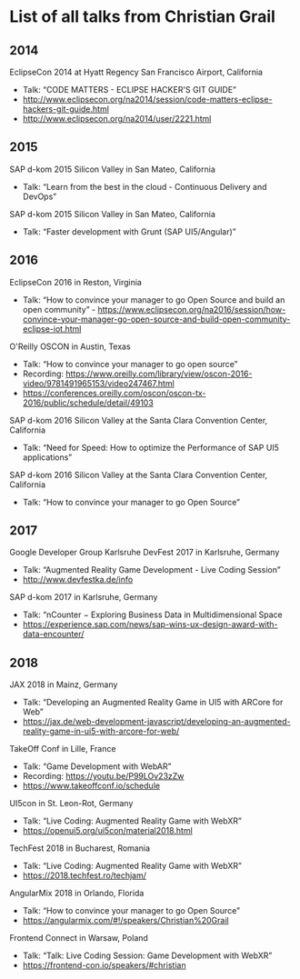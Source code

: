 # List of all talks from Christian Grail

## 2014

EclipseCon 2014 at Hyatt Regency San Francisco Airport, California
- Talk: “CODE MATTERS - ECLIPSE HACKER'S GIT GUIDE”
- http://www.eclipsecon.org/na2014/session/code-matters-eclipse-hackers-git-guide.html
- http://www.eclipsecon.org/na2014/user/2221.html

## 2015

SAP d-kom 2015 Silicon Valley in San Mateo, California
- Talk: “Learn from the best in the cloud - Continuous Delivery and DevOps”

SAP d-kom 2015 Silicon Valley in San Mateo, California
- Talk: “Faster development with Grunt (SAP UI5/Angular)”

## 2016

EclipseCon 2016 in Reston, Virginia
- Talk: “How to convince your manager to go Open Source and build an open community” - https://www.eclipsecon.org/na2016/session/how-convince-your-manager-go-open-source-and-build-open-community-eclipse-iot.html

O'Reilly OSCON in Austin, Texas
- Talk: “How to convince your manager to go open source”
- Recording: https://www.oreilly.com/library/view/oscon-2016-video/9781491965153/video247467.html
- https://conferences.oreilly.com/oscon/oscon-tx-2016/public/schedule/detail/49103

SAP d-kom 2016 Silicon Valley at the Santa Clara Convention Center, California
- Talk: “Need for Speed: How to optimize the Performance of SAP UI5 applications”

SAP d-kom 2016 Silicon Valley at the Santa Clara Convention Center, California
- Talk: “How to convince your manager to go Open Source”

## 2017

Google Developer Group Karlsruhe DevFest 2017 in Karlsruhe, Germany
- Talk: “Augmented Reality Game Development - Live Coding Session”
- http://www.devfestka.de/info

SAP d-kom 2017 in Karlsruhe, Germany
- Talk: “nCounter − Exploring Business Data in Multidimensional Space
- https://experience.sap.com/news/sap-wins-ux-design-award-with-data-encounter/

## 2018

JAX 2018 in Mainz, Germany
- Talk: “Developing an Augmented Reality Game in UI5 with ARCore for Web”
- https://jax.de/web-development-javascript/developing-an-augmented-reality-game-in-ui5-with-arcore-for-web/

TakeOff Conf in Lille, France
- Talk: “Game Development with WebAR”
- Recording: https://youtu.be/P99LOv23zZw
- https://www.takeoffconf.io/schedule

UI5con in St. Leon-Rot, Germany
- Talk: “Live Coding: Augmented Reality Game with WebXR”
- https://openui5.org/ui5con/material2018.html

TechFest 2018 in Bucharest, Romania
- Talk: “Live Coding: Augmented Reality Game with WebXR”
- https://2018.techfest.ro/techjam/

AngularMix 2018 in Orlando, Florida
- Talk: “How to convince your manager to go Open Source”
- https://angularmix.com/#!/speakers/Christian%20Grail

Frontend Connect in Warsaw, Poland
- Talk: “Talk: Live Coding Session: Game Development with WebXR”
- https://frontend-con.io/speakers/#christian
